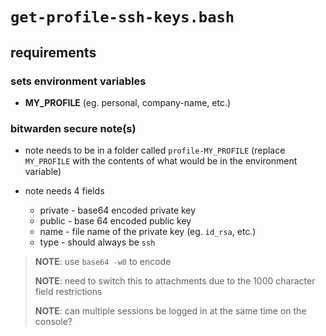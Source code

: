 # `get-profile-ssh-keys.bash`

## requirements

### sets environment variables

- **MY_PROFILE** (eg. personal, company-name, etc.)

### bitwarden secure note(s)

- note needs to be in a folder called `profile-MY_PROFILE` (replace `MY_PROFILE` with the contents of what would be in the environment variable)

- note needs 4 fields
  - private - base64 encoded private key
  - public - base 64 encoded public key
  - name - file name of the private key (eg. `id_rsa`, etc.)
  - type - should always be `ssh`

> **NOTE**: use `base64 -w0` to encode
>
> **NOTE**: need to switch this to attachments due to the 1000 character field restrictions
>
> **NOTE**: can multiple sessions be logged in at the same time on the console?